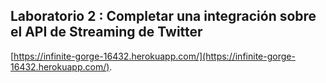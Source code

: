 ## Laboratorio 2 : Completar una integración sobre el API de Streaming de Twitter

 [https://infinite-gorge-16432.herokuapp.com/](https://infinite-gorge-16432.herokuapp.com/).



